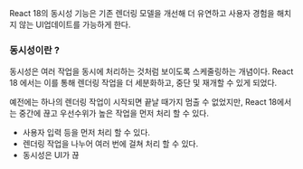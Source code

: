 React 18의 동시성 기능은 기존 렌더링 모델을 개선해 더 유연하고 사용자 경험을 해치지 않는 UI업데이트를 가능하게 한다.


### 동시성이란 ?

동시성은 여러 작업을 동시에 처리하는 것처럼 보이도록 스케줄링하는 개념이다. React 18 에서는 이를 통해 렌더링 작업을 더 세분화하고, 중단 및 재개할 수 있게 되었다.

예전에는 하나의 렌더링 작업이 시작되면 끝날 때가지 멈출 수 없었지만, React 18에서는 중간에 끊고 우선수위가 높은 작업을 먼저 처리 할 수 있다.

- 사용자 입력 등을 먼저 처리 할 수 있다.
- 렌더링 작업을 나누어 여러 번에 걸쳐 처리 할 수 있다.
- 동시성은 UI가 끊